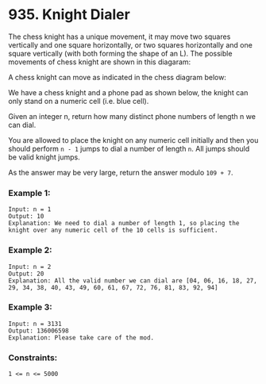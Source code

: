 # 935. Knight Dialer

The chess knight has a unique movement, it may move two squares vertically and one square horizontally, or two squares horizontally and one square vertically (with both forming the shape of an L). The possible movements of chess knight are shown in this diagaram:

A chess knight can move as indicated in the chess diagram below:


We have a chess knight and a phone pad as shown below, the knight can only stand on a numeric cell (i.e. blue cell).


Given an integer n, return how many distinct phone numbers of length n we can dial.

You are allowed to place the knight on any numeric cell initially and then you should perform `n - 1` jumps to dial a number of length `n`. All jumps should be valid knight jumps.

As the answer may be very large, return the answer modulo `109 + 7`.

 

### Example 1:
```
Input: n = 1
Output: 10
Explanation: We need to dial a number of length 1, so placing the knight over any numeric cell of the 10 cells is sufficient.
```
### Example 2:
```
Input: n = 2
Output: 20
Explanation: All the valid number we can dial are [04, 06, 16, 18, 27, 29, 34, 38, 40, 43, 49, 60, 61, 67, 72, 76, 81, 83, 92, 94]
```
### Example 3:
```
Input: n = 3131
Output: 136006598
Explanation: Please take care of the mod.
```
 

### Constraints:
```
1 <= n <= 5000
```
